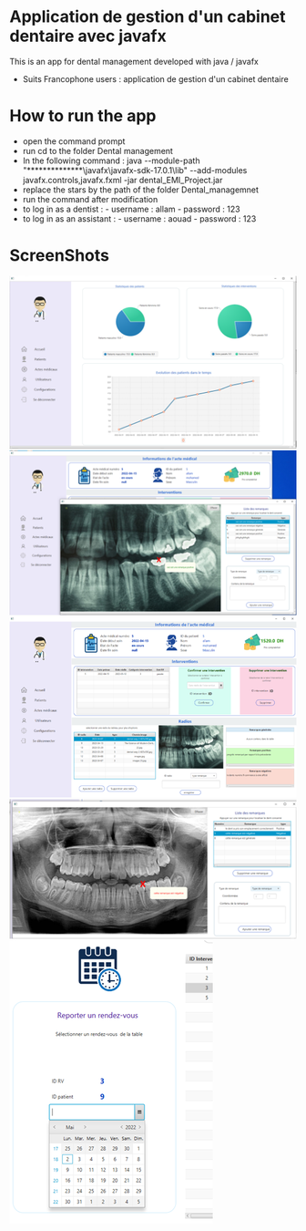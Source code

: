# Application de gestion d'un cabinet dentaire avec javafx
This is an app for dental management developed with java / javafx 
- Suits Francophone users  : application de gestion d'un cabinet dentaire
# How to run the app
- open the command prompt 
- run cd to the folder Dental management 
- In the following command :
java --module-path "**************\javafx\javafx-sdk-17.0.1\lib" --add-modules javafx.controls,javafx.fxml -jar dental_EMI_Project.jar
- replace the stars by the path of the folder Dental_managemnet 
- run the command after modification 
- to log in as a dentist : 
      - username : allam 
      - password : 123
- to log in as an assistant : 
      - username : aouad
      - password : 123
# ScreenShots
![picture 1](/screenshots/Picture2.png? )
![picture 1](/screenshots/Picture1.png? )
![picture 2](/screenshots/Picture15.png? )
![picture 1](/screenshots/5454.png? )
![picture 1](/screenshots/545.png? )



